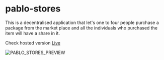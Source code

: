 # pablo-stores
This is a decentralised application that let's one to four people purchase a package from the market place and all the individuals who purchased the item will have a share in it.

Check hosted version [Live](https://evangelistsb.github.io/pablo-stores/)

![PABLO_STORES_PREVIEW](https://user-images.githubusercontent.com/109353349/180374557-4969e436-90de-461c-b2f7-e57ca7b4de5e.PNG)

